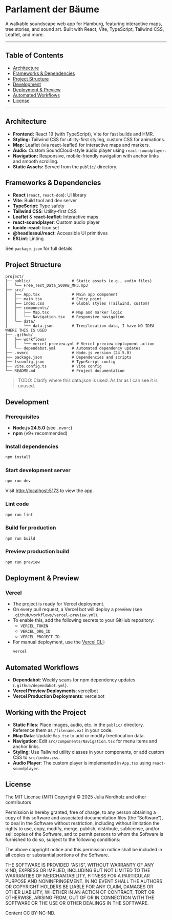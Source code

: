 # Parlament der Bäume

A walkable soundscape web app for Hamburg, featuring interactive maps, tree stories, and sound art. Built with React, Vite, TypeScript, Tailwind CSS, Leaflet, and more.

---

## Table of Contents
- [Architecture](#architecture)
- [Frameworks & Dependencies](#frameworks--dependencies)
- [Project Structure](#project-structure)
- [Development](#development)
- [Deployment & Preview](#deployment--preview)
- [Automated Workflows](#automated-workflows)
- [License](#license)

---

## Architecture

- **Frontend:** React 19 (with TypeScript), Vite for fast builds and HMR.
- **Styling:** Tailwind CSS for utility-first styling, custom CSS for animations.
- **Map:** Leaflet (via react-leaflet) for interactive maps and markers.
- **Audio:** Custom SoundCloud-style audio player using `react-soundplayer`.
- **Navigation:** Responsive, mobile-friendly navigation with anchor links and smooth scrolling.
- **Static Assets:** Served from the `public/` directory.

## Frameworks & Dependencies

- **React** (`react`, `react-dom`): UI library
- **Vite**: Build tool and dev server
- **TypeScript**: Type safety
- **Tailwind CSS**: Utility-first CSS
- **Leaflet** & **react-leaflet**: Interactive maps
- **react-soundplayer**: Custom audio player
- **lucide-react**: Icon set
- **@headlessui/react**: Accessible UI primitives
- **ESLint**: Linting

See `package.json` for full details.

## Project Structure

```
project/
├── public/                  # Static assets (e.g., audio files)
│   └── Free_Test_Data_500KB_MP3.mp3
├── src/
│   ├── App.tsx              # Main app component
│   ├── main.tsx             # Entry point
│   ├── index.css            # Global styles (Tailwind, custom)
│   ├── components/
│   │   ├── Map.tsx          # Map and marker logic
│   │   └── Navigation.tsx   # Responsive navigation
│   └── data/
│       └── data.json        # Tree/location data, I have NO IDEA WHERE THIS IS USED
├── .github/
│   ├── workflows/
│   │   └── vercel-preview.yml # Vercel preview deployment action
│   └── dependabot.yml       # Automated dependency updates
├── .nvmrc                   # Node.js version (24.5.0)
├── package.json             # Dependencies and scripts
├── tsconfig.json            # TypeScript config
├── vite.config.ts           # Vite config
└── README.md                # Project documentation
```

> TODO: Clarify where this data.json is used. As far as I can see it is unused.

## Development

### Prerequisites
- **Node.js 24.5.0** (see `.nvmrc`)
- **npm** (v9+ recommended)

### Install dependencies
```sh
npm install
```

### Start development server
```sh
npm run dev
```
Visit [http://localhost:5173](http://localhost:5173) to view the app.

### Lint code
```sh
npm run lint
```

### Build for production
```sh
npm run build
```

### Preview production build
```sh
npm run preview
```

## Deployment & Preview

### Vercel
- The project is ready for Vercel deployment.
- On every pull request, a Vercel bot will deploy a preview (see `.github/workflows/vercel-preview.yml`).
- To enable this, add the following secrets to your GitHub repository:
  - `VERCEL_TOKEN`
  - `VERCEL_ORG_ID`
  - `VERCEL_PROJECT_ID`
- For manual deployment, use the [Vercel CLI](https://vercel.com/docs/cli):
  ```sh
  vercel
  ```

## Automated Workflows

- **Dependabot**: Weekly scans for npm dependency updates (`.github/dependabot.yml`).
- **Vercel Preview Deployments**: vercelbot
- **Vercel Production Deployments**: vercelbot


## Working with the Project

- **Static Files**: Place images, audio, etc. in the `public/` directory. Reference them as `/filename.ext` in your code.
- **Map Data**: Update `Map.tsx` to add or modify tree/location data.
- **Navigation**: Edit `src/components/Navigation.tsx` for menu items and anchor links.
- **Styling**: Use Tailwind utility classes in your components, or add custom CSS to `src/index.css`.
- **Audio Player**: The custom player is implemented in `App.tsx` using `react-soundplayer`.

## License

The MIT License (MIT)
Copyright © 2025 Julia Nordholz and other contributors

Permission is hereby granted, free of charge, to any person obtaining a copy of this software and associated documentation files (the “Software”), to deal in the Software without restriction, including without limitation the rights to use, copy, modify, merge, publish, distribute, sublicense, and/or sell copies of the Software, and to permit persons to whom the Software is furnished to do so, subject to the following conditions:

The above copyright notice and this permission notice shall be included in all copies or substantial portions of the Software.

THE SOFTWARE IS PROVIDED “AS IS”, WITHOUT WARRANTY OF ANY KIND, EXPRESS OR IMPLIED, INCLUDING BUT NOT LIMITED TO THE WARRANTIES OF MERCHANTABILITY, FITNESS FOR A PARTICULAR PURPOSE AND NONINFRINGEMENT. IN NO EVENT SHALL THE AUTHORS OR COPYRIGHT HOLDERS BE LIABLE FOR ANY CLAIM, DAMAGES OR OTHER LIABILITY, WHETHER IN AN ACTION OF CONTRACT, TORT OR OTHERWISE, ARISING FROM, OUT OF OR IN CONNECTION WITH THE SOFTWARE OR THE USE OR OTHER DEALINGS IN THE SOFTWARE.

Content CC BY-NC-ND. 
